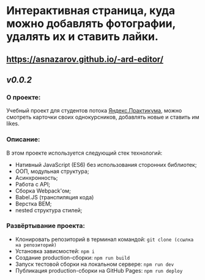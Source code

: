 # Интерактивная страница, куда можно добавлять фотографии, удалять их и ставить лайки.
## https://asnazarov.github.io/-ard-editor/
*v0.0.2*
---

### О проекте:
Учебный проект для студентов потока [Яндекс.Практикума](https://praktikum.yandex.ru/web/),
можно смотреть карточки своих однокурсников, добавлять новые и ставить им likes.

### Описание:
В этом проекте используется следующий стек технологий:
* Нативный JavaScript (ES6) без использования сторонних библиотек; 
* ООП, модульная структура;
* Асинхронность;
* Работа с API;
* Сборка Webpack'ом;
* Babel.JS (транспиляция кода)
* Верстка BEM;
* nested структура стилей;


### Развёртывание проекта:
* Клонировать репозиторий в терминал командой: ```git clone (ссылка на репозиторий)```
* Установка зависмостей: ```npm i```
* Создание production-сборки: ```npm run build```
* Запуск тестовой сборки на локальном сервере: ```npm run dev```
* Публикация production-сборки на GitHub Pages: ```npm run deploy```
